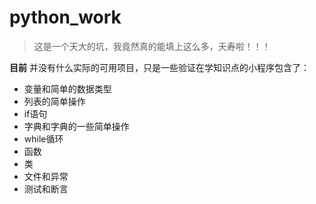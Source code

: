 # python_work
>这是一个天大的坑，我竟然真的能填上这么多，夭寿啦！！！

**目前** 并没有什么实际的可用项目，只是一些验证在学知识点的小程序包含了：
- 变量和简单的数据类型
- 列表的简单操作
- if语句
- 字典和字典的一些简单操作
- while循环
- 函数
- 类
- 文件和异常
- 测试和断言
